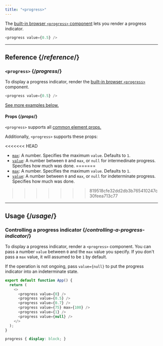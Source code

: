 ```yaml
---
title: "<progress>"
---
```


<Intro>

The [built-in browser `<progress>` component](https://developer.mozilla.org/en-US/docs/Web/HTML/Element/progress) lets you render a progress indicator.

```js
<progress value={0.5} />
```

</Intro>

<InlineToc />

---

## Reference {/*reference*/}

### `<progress>` {/*progress*/}

To display a progress indicator, render the [built-in browser `<progress>`](https://developer.mozilla.org/en-US/docs/Web/HTML/Element/progress) component.

```js
<progress value={0.5} />
```

[See more examples below.](#usage)

#### Props {/*props*/}

`<progress>` supports all [common element props.](/reference/react-dom/components/common#props)

Additionally, `<progress>` supports these props:

<<<<<<< HEAD
* [`max`](https://developer.mozilla.org/en-US/docs/Web/HTML/Element/progress#attr-max): A number. Specifies the maximum `value`. Defaults to `1`.
* [`value`](https://developer.mozilla.org/en-US/docs/Web/HTML/Element/progress#attr-value): A number between `0` and `max`, or `null` for intermedinate progress. Specifies how much was done.
=======
* [`max`](https://developer.mozilla.org/en-US/docs/Web/HTML/Element/progress#max): A number. Specifies the maximum `value`. Defaults to `1`.
* [`value`](https://developer.mozilla.org/en-US/docs/Web/HTML/Element/progress#value): A number between `0` and `max`, or `null` for indeterminate progress. Specifies how much was done.
>>>>>>> 819518cfe32dd2db3b765410247c30feea713c77

---

## Usage {/*usage*/}

### Controlling a progress indicator {/*controlling-a-progress-indicator*/}

To display a progress indicator, render a `<progress>` component. You can pass a number `value` between `0` and the `max` value you specify. If you don't pass a `max` value, it will assumed to be `1` by default.

If the operation is not ongoing, pass `value={null}` to put the progress indicator into an indeterminate state.

<Sandpack>

```js
export default function App() {
  return (
    <>
      <progress value={0} />
      <progress value={0.5} />
      <progress value={0.7} />
      <progress value={75} max={100} />
      <progress value={1} />
      <progress value={null} />
    </>
  );
}
```

```css
progress { display: block; }
```

</Sandpack>
